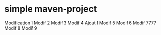 # simple maven-project
Modification 1
Modif 2
Modif 3
Modif 4
Ajout 1
Modif 5
Modif 6
Modif 7777
Modif 8
Modif 9
